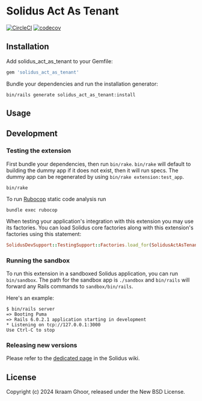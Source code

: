 # Solidus Act As Tenant

[![CircleCI](https://circleci.com/gh/solidusio-contrib/solidus_act_as_tenant.svg?style=shield)](https://circleci.com/gh/solidusio-contrib/solidus_act_as_tenant)
[![codecov](https://codecov.io/gh/solidusio-contrib/solidus_act_as_tenant/branch/main/graph/badge.svg)](https://codecov.io/gh/solidusio-contrib/solidus_act_as_tenant)

<!-- Explain what your extension does. -->

## Installation

Add solidus_act_as_tenant to your Gemfile:

```ruby
gem 'solidus_act_as_tenant'
```

Bundle your dependencies and run the installation generator:

```shell
bin/rails generate solidus_act_as_tenant:install
```

## Usage

<!-- Explain how to use your extension once it's been installed. -->

## Development

### Testing the extension

First bundle your dependencies, then run `bin/rake`. `bin/rake` will default to building the dummy
app if it does not exist, then it will run specs. The dummy app can be regenerated by using
`bin/rake extension:test_app`.

```shell
bin/rake
```

To run [Rubocop](https://github.com/bbatsov/rubocop) static code analysis run

```shell
bundle exec rubocop
```

When testing your application's integration with this extension you may use its factories.
You can load Solidus core factories along with this extension's factories using this statement:

```ruby
SolidusDevSupport::TestingSupport::Factories.load_for(SolidusActAsTenant::Engine)
```

### Running the sandbox

To run this extension in a sandboxed Solidus application, you can run `bin/sandbox`. The path for
the sandbox app is `./sandbox` and `bin/rails` will forward any Rails commands to
`sandbox/bin/rails`.

Here's an example:

```
$ bin/rails server
=> Booting Puma
=> Rails 6.0.2.1 application starting in development
* Listening on tcp://127.0.0.1:3000
Use Ctrl-C to stop
```

### Releasing new versions

Please refer to the [dedicated page](https://github.com/solidusio/solidus/wiki/How-to-release-extensions) in the Solidus wiki.

## License

Copyright (c) 2024 Ikraam Ghoor, released under the New BSD License.
